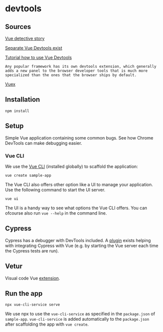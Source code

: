 # devtools

## Sources

[Vue detective story](https://vuejsdevelopers.com/2018/10/16/vue-js-advanced-debugging/)

[Separate Vue Devtools exist](https://chrome.google.com/webstore/detail/vuejs-devtools)

[Tutorial how to use Vue Devtools](https://flaviocopes.com/vue-devtools/)

```
Any popular framework has its own devtools extension, which generally adds a new panel to the browser developer tools that is much more specialized than the ones that the browser ships by default. 
```

[Vuex](https://flaviocopes.com/vuex/#introduction-to-vuex)

## Installation

```
npm install
```

## Setup

Simple Vue application containing some common bugs. See how Chrome DevTools can make debugging easier.

### Vue CLI

We use the [Vue CLI](https://cli.vuejs.org/) (installed globally) to scaffold the application:

```
vue create sample-app
```

The Vue CLI also offers other option like a UI to manage your application. Use the following command to start the UI server.

```
vue ui
```

The UI is a handy way to see what options the Vue CLI offers. You can ofcourse also run `vue --help` in the command line.

## Cypress

Cypress has a debugger with DevTools included. A [plugin](https://github.com/vuejs/vue-cli/tree/v3/packages/%40vue/cli-plugin-e2e-cypress) exists helping with integrating Cypress with Vue (e.g. by starting the Vue server each time the Cypress tests are run).

## Vetur

Visual code Vue [extension](https://github.com/vuejs/vetur).

## Run the app

```
npx vue-cli-service serve
```

We use npx to use the `vue-cli-service` as specified in the `package.json` of `sample-app`. `vue-cli-service` is added automatically to the `package.json` after scaffolding the app with `vue create`.